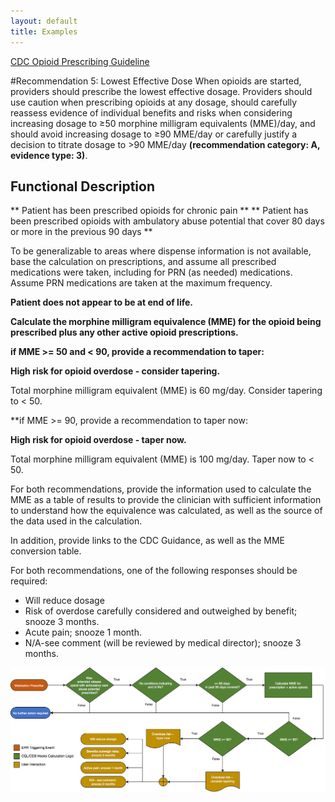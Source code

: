 ```yaml
---
layout: default
title: Examples
---
```


[CDC Opioid Prescribing Guideline](https://www.cdc.gov/mmwr/volumes/65/rr/rr6501e1.htm)

#Recommendation 5: Lowest Effective Dose
When opioids are started, providers should prescribe the lowest effective dosage.
Providers should use caution when prescribing opioids at any dosage, should carefully
reassess evidence of individual benefits and risks when considering increasing dosage
to ≥50 morphine milligram equivalents (MME)/day, and should avoid increasing dosage
to ≥90 MME/day or carefully justify a decision to titrate dosage to >90 MME/day
**(recommendation category: A, evidence type: 3)**.

## Functional Description

** Patient has been prescribed opioids for chronic pain **
** Patient has been prescribed opioids with ambulatory abuse potential that cover 80 days or more in the previous 90 days **

To be generalizable to areas where dispense information is not available, base the calculation
on prescriptions, and assume all prescribed medications were taken, including for PRN (as needed)
medications. Assume PRN medications are taken at the maximum frequency.

**Patient does not appear to be at end of life.**

**Calculate the morphine milligram equivalence (MME) for the opioid being prescribed plus any other active opioid prescriptions.**

**if MME >= 50 and < 90, provide a recommendation to taper:**

**High risk for opioid overdose - consider tapering.**

Total morphine milligram equivalent (MME) is 60 mg/day. Consider tapering to < 50.

**if MME >= 90, provide a recommendation to taper now:

**High risk for opioid overdose - taper now.**

Total morphine milligram equivalent (MME) is 100 mg/day. Taper now to < 50.

For both recommendations, provide the information used to calculate the MME as a table of results to provide
the clinician with sufficient information to understand how the equivalence was calculated, as well as the source of the data used in the calculation.

In addition, provide links to the CDC Guidance, as well as the MME conversion table.

For both recommendations, one of the following responses should be required:

* Will reduce dosage
* Risk of overdose carefully considered and outweighed by benefit; snooze 3 months.
* Acute pain; snooze 1 month.
* N/A-see comment (will be reviewed by medical director); snooze 3 months.

<img src="../../assets/images/Recommendation05-Flow.png"/>

